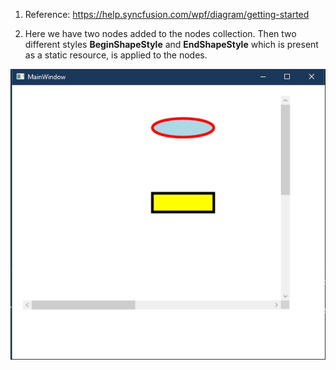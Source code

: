 
1. Reference: https://help.syncfusion.com/wpf/diagram/getting-started

2. Here we have two nodes added to the nodes collection. Then two different styles **BeginShapeStyle** and **EndShapeStyle** which is present as a static resource, is applied to the nodes.

![Here it is](images/50_50MainWindowTwoNodesTwoStyles.jpg)

